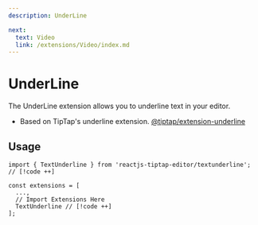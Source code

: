 ```yaml
---
description: UnderLine

next:
  text: Video
  link: /extensions/Video/index.md
---
```


# UnderLine

 The UnderLine extension allows you to underline text in your editor.

 - Based on TipTap's underline extension. [@tiptap/extension-underline](https://tiptap.dev/docs/editor/extensions/marks/underline)

## Usage

```tsx
import { TextUnderline } from 'reactjs-tiptap-editor/textunderline'; // [!code ++]

const extensions = [
  ...,
  // Import Extensions Here
  TextUnderline // [!code ++]
];
```
